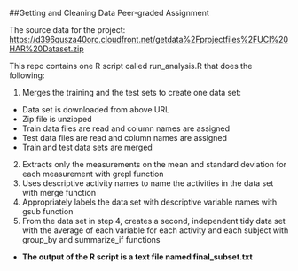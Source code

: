 ##Getting and Cleaning Data Peer-graded Assignment

The source data for the project:
https://d396qusza40orc.cloudfront.net/getdata%2Fprojectfiles%2FUCI%20HAR%20Dataset.zip

This repo contains one R script called run_analysis.R that does the following:

1. Merges the training and the test sets to create one data set:
- Data set is downloaded from above URL
- Zip file is unzipped
- Train data files are read and column names are assigned
- Test data files are read and column names are assigned
- Train and test data sets are merged
2. Extracts only the measurements on the mean and standard deviation for each measurement with grepl function
3. Uses descriptive activity names to name the activities in the data set with merge function
4. Appropriately labels the data set with descriptive variable names with gsub function
5. From the data set in step 4, creates a second, independent tidy data set with the average of each variable for each activity and each subject with group_by and summarize_if functions
- **The output of the R script is a text file named final_subset.txt**
